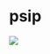 # psip

<img src="http://ec2-18-224-16-12.us-east-2.compute.amazonaws.com:8080/public/psip?url=https://raw.githubusercontent.com/jarrah42/ideas.psip/master/template.psip"/>




